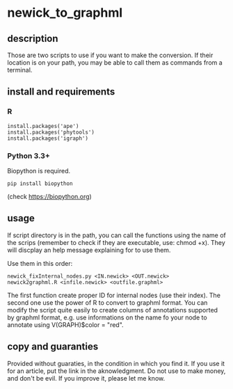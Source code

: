 # newick_to_graphml

## description

Those are two scripts to use if you want to make the conversion.
If their location is on your path, you may be able to call them as commands from a terminal.

## install and requirements

### R
    install.packages('ape')
    install.packages('phytools')
    install.packages('igraph')

### Python 3.3+
Biopython is required. 

    pip install biopython

(check https://biopython.org)

## usage

If script directory is in the path, you can call the functions using the name of the scrips (remember to check if they are executable, use: chmod +x). 
They will discplay an help message explaining for to use them.

Use them in this order:

    newick_fixInternal_nodes.py <IN.newick> <OUT.newick>
    newick2graphml.R <infile.newick> <outfile.graphml>

The first function create proper ID for internal nodes (use their index).
The second one use the power of R to convert to graphml format.
You can modify the script quite easily to create columns of annotations supported by graphml format, e.g. use informations on the name fo your node to annotate using V(GRAPH)$color = "red". 

## copy and guaranties

Provided without guaraties, in the condition in which you find it.
If you use it for an article, put the link in the aknowledgment.
Do not use to make money, and don't be evil.
If you improve it, please let me know.
